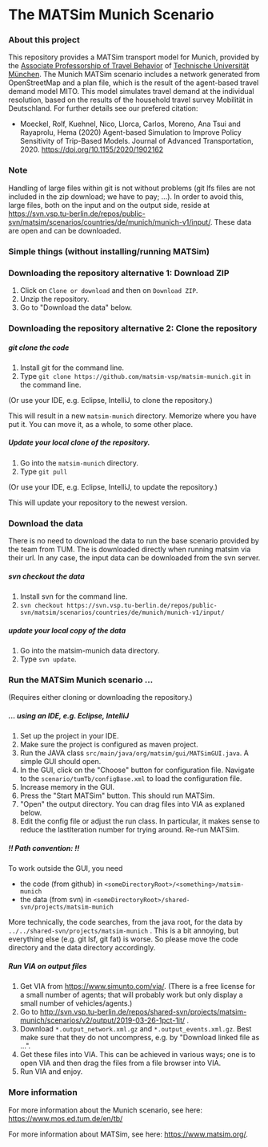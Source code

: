 # The MATSim Munich Scenario

### About this project

This repository provides a MATSim transport model for Munich, provided by the [Associate Professorship of Travel Behavior](https://www.mos.ed.tum.de/en/tb/) of [Technische Universität München](http://www.tum.de). The Munich MATSim scenario includes a network generated from OpenStreetMap and a plan file, which is the result of the agent-based travel demand model MITO. This model simulates travel demand at the individual resolution, based on the results of the household travel survey Mobilität in Deutschland. For further details see our prefered citation: 

 - Moeckel, Rolf, Kuehnel, Nico, Llorca, Carlos, Moreno, Ana Tsui and Rayaprolu, Hema (2020) Agent-based Simulation to Improve Policy Sensitivity of Trip-Based Models. Journal of Advanced Transportation, 2020. https://doi.org/10.1155/2020/1902162

### Note

Handling of large files within git is not without problems (git lfs files are not included in the zip download; we have to pay; ...).  In order to avoid this, large files, both on the input and on the output side, reside at https://svn.vsp.tu-berlin.de/repos/public-svn/matsim/scenarios/countries/de/munich/munich-v1/input/. These data are open and can be downloaded.   

### Simple things (without installing/running MATSim)

### Downloading the repository alternative 1: Download ZIP

1. Click on `Clone or download` and then on `Download ZIP`.
1. Unzip the repository.
1. Go to "Download the data" below.

### Downloading the repository alternative 2: Clone the repository

##### git clone the code

1. Install git for the command line.
1. Type `git clone https://github.com/matsim-vsp/matsim-munich.git` in the command line.

(Or use your IDE, e.g. Eclipse, IntelliJ, to clone the repository.)

This will result in a new `matsim-munich` directory.  Memorize where you have put it.  You can move it, as a whole, to some other place.

##### Update your local clone of the repository.

1. Go into the `matsim-munich` directory.
1. Type `git pull`

(Or use your IDE, e.g. Eclipse, IntelliJ, to update the repository.)

This will update your repository to the newest version.

### Download the data
There is no need to download the data to run the base scenario provided by the team from TUM. The is downloaded directly when running matsim via their url. In any case, the input data can be downloaded from the svn server.  

##### svn checkout the data

1. Install svn for the command line.
1. `svn checkout https://svn.vsp.tu-berlin.de/repos/public-svn/matsim/scenarios/countries/de/munich/munich-v1/input/ `

##### update your local copy of the data

1. Go into the matsim-munich data directory.
1. Type `svn update`.

### Run the MATSim Munich scenario ...
(Requires either cloning or downloading the repository.)

##### ... using an IDE, e.g. Eclipse, IntelliJ
1. Set up the project in your IDE.
1. Make sure the project is configured as maven project.
1. Run the JAVA class `src/main/java/org/matsim/gui/MATSimGUI.java`.  A simple GUI should open.
1. In the GUI, click on the "Choose" button for configuration file.  Navigate to the `scenario/tumTb/configBase.xml` to load the configuration file.
1. Increase memory in the GUI.
1. Press the "Start MATSim" button.  This should run MATSim.  
1. "Open" the output directory.  You can drag files into VIA as explaned below.
1. Edit the config file or adjust the run class.  In particular, it makes sense to reduce the lastIteration number for trying around.  Re-run MATSim.

##### !! Path convention: !!

To work outside the GUI, you need
* the code (from github) in `<someDirectoryRoot>/<something>/matsim-munich`
* the data (from svn) in `<someDirectoryRoot>/shared-svn/projects/matsim-munich`

More technically, the code searches, from the java root, for the data by `../../shared-svn/projects/matsim-munich` .  This is a bit annoying, but everything else (e.g. git lsf, git fat) is worse.
So please move the code directory and the data directory accordingly.  


##### Run VIA on output files

1. Get VIA from https://www.simunto.com/via/.  (There is a free license for a small number of agents; that will probably work but only display a small number of vehicles/agents.)
1. Go to http://svn.vsp.tu-berlin.de/repos/shared-svn/projects/matsim-munich/scenarios/v2/output/2019-03-26-1pct-1it/ .
1. Download `*.output_network.xml.gz` and `*.output_events.xml.gz`.  Best make sure that they do not uncompress, e.g. by "Download linked file as ...".
1. Get these files into VIA.  This can be achieved in various ways; one is to open VIA and then drag the files from a file browser into VIA.
1. Run VIA and enjoy.


### More information
For more information about the Munich scenario, see here: https://www.mos.ed.tum.de/en/tb/

For more information about MATSim, see here: https://www.matsim.org/.
